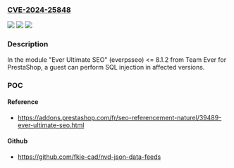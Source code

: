 ### [CVE-2024-25848](https://cve.mitre.org/cgi-bin/cvename.cgi?name=CVE-2024-25848)
![](https://img.shields.io/static/v1?label=Product&message=n%2Fa&color=blue)
![](https://img.shields.io/static/v1?label=Version&message=n%2Fa&color=blue)
![](https://img.shields.io/static/v1?label=Vulnerability&message=n%2Fa&color=brighgreen)

### Description

In the module "Ever Ultimate SEO" (everpsseo) <= 8.1.2 from Team Ever for PrestaShop, a guest can perform SQL injection in affected versions.

### POC

#### Reference
- https://addons.prestashop.com/fr/seo-referencement-naturel/39489-ever-ultimate-seo.html

#### Github
- https://github.com/fkie-cad/nvd-json-data-feeds

